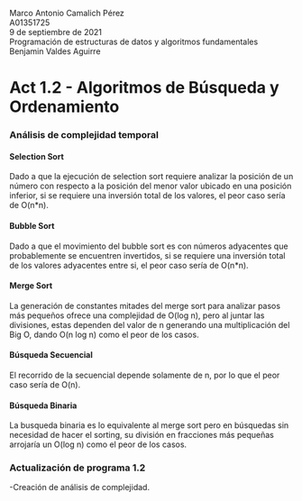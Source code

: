 
  Marco Antonio Camalich Pérez<br />
  A01351725<br />
  9 de septiembre de 2021<br />
  Programación de estructuras de datos y algoritmos fundamentales<br />
  Benjamin Valdes Aguirre<br />
 # Act 1.2 - Algoritmos de Búsqueda y Ordenamiento<br />
   
### Análisis de complejidad temporal
#### Selection Sort
Dado a que la ejecución de selection sort requiere analizar la posición de un número con respecto a la posición del menor valor ubicado en una posición inferior, si se requiere una inversión total de los valores, el peor caso sería de O(n*n).
#### Bubble Sort
Dado a que el movimiento del bubble sort es con números adyacentes que probablemente se encuentren invertidos, si se requiere una inversión total de los valores adyacentes entre si, el peor caso sería de O(n*n).
#### Merge Sort
La generación de constantes mitades del merge sort para analizar pasos más pequeños ofrece una complejidad de O(log n), pero al juntar las divisiones, estas dependen del valor de n generando una multiplicación del Big O, dando O(n log n) como el peor de los casos.
#### Búsqueda Secuencial
El recorrido de la secuencial depende solamente de n, por lo que el peor caso sería de O(n).
#### Búsqueda Binaria
La busqueda binaria es lo equivalente al merge sort pero en búsquedas sin necesidad de hacer el sorting, su división en fracciones más pequeñas arrojaría un O(log n) como el peor de los casos.

### Actualización de programa 1.2
-Creación de análisis de complejidad.
